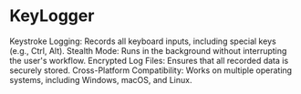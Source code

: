 # KeyLogger
Keystroke Logging: Records all keyboard inputs, including special keys (e.g., Ctrl, Alt).
Stealth Mode: Runs in the background without interrupting the user's workflow.
Encrypted Log Files: Ensures that all recorded data is securely stored.
Cross-Platform Compatibility: Works on multiple operating systems, including Windows, macOS, and Linux.
